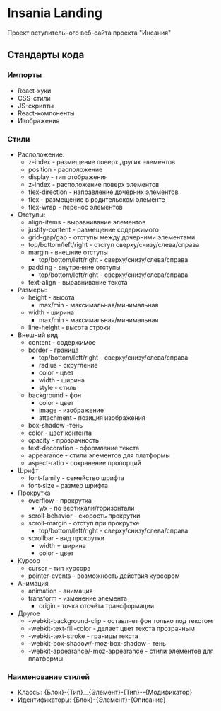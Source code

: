 ﻿# Insania Landing
Проект вступительного веб-сайта проекта "Инсания"

## Стандарты кода

### Импорты
* React-хуки
* CSS-стили
* JS-скрипты
* React-компоненты
* Изображения

### Стили
* Расположение:
	* z-index - размещение поверх других элементов
	* position - расположение
	* display - тип отображения
	* z-index - расположение поверх элементов
	* flex-direction - направление дочерних элементов
	* flex - размещение в родительском элементе
	* flex-wrap - перенос элементов
* Отступы:
	* align-items - выравнивание элементов
	* justify-content - размещение содержимого
	* grid-gap/gap - отступы между дочерними элементами
	* top/bottom/left/right - отступ сверху/снизу/слева/справа
	* margin - внешние отступы
		* top/bottom/left/right - сверху/снизу/слева/справа
	* padding - внутренние отступы
		* top/bottom/left/right - сверху/снизу/слева/справа
	* text-align - выравнивание текста
* Размеры:
	* height - высота
		* max/min - максимальная/минимальная
	* width - ширина
		* max/min - максимальная/минимальная
	* line-height - высота строки
* Внешний вид
	* content - содержимое
	* border - граница
		* top/bottom/left/right - сверху/снизу/слева/справа
		* radius - скругление
		* color - цвет
		* width - ширина
		* style - стиль
	* background - фон
		* color - цвет
		* image - изображение
		* attachment - позиция изображения
	* box-shadow -тень
	* color - цвет контента
	* opacity - прозрачность
	* text-decoration - оформление текста
	* appearance - стили элементов для платформы
	* aspect-ratio - сохранение пропорций
* Шрифт
	* font-family - семейство шрифта
	* font-size - размер шрифта
* Прокрутка
	* overflow - прокрутка
		* y/x - по вертикали/горизонтали
	* scroll-behavior - скорость прокрутки
	* scroll-margin - отступ при прокрутке
		* top/bottom/left/right - сверху/снизу/слева/справа
	* scrollbar - вид прокрутки
		* width = ширина
		* color - цвет
* Курсор
	* cursor - тип курсора
	* pointer-events - возможность действия курсором
* Анимация
	* animation - анимация
	* transform - изменение элемента
		* origin - точка отсчёта трансформации
* Другое
	* -webkit-background-clip - оставляет фон только под текстом
	* -webkit-text-fill-color - делает цвет текста прозрачным
	* -webkit-text-stroke - границы текста
	* -webkit-box-shadow/-moz-box-shadow - тень
	* -webkit-appearance/-moz-appearance - стили элементов для платформы

### Наименование стилей
* Классы: {Блок}-{Тип}__{Элемент}-{Тип}--{Модификатор}
* Идентификаторы: {Блок}-{Элемент}-{Описание}